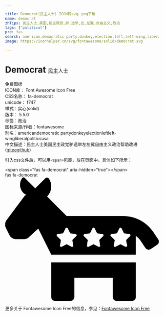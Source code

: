 ```yaml
---

title: Democrat(民主人士) ICON转svg、png下载
name: democrat
zhTips: 民主人士,美国,民主政党,驴,选举,左,左翼,自由主义,政治
tags: ["political"]
pre: fas
search: american,democratic party,donkey,election,left,left-wing,liberal,politics,usa
image: https://iconhelper.cn/svg/fontawesome/solid/democrat.svg

---
```


# Democrat  <small style="font-size: 60%;font-weight: 100">民主人士</small>


<div class="detail-page">
<p>
<span><span class="badge-success badge">免费图标</span> </span>
<br/>
<span>
ICON库：
<span class="badge-secondary badge">Font Awesome Icon Free</span> 
</span>
<br/>
<span>
CSS名称：
<span class="badge-secondary badge">fa-democrat</span> 
</span>
<br/>
<span>
unicode：
<span class="badge-secondary badge">f747</span> 
<copy-btn content='f747' btn-title=""></copy-btn>
<copy-btn :content='String.fromCodePoint(parseInt("f747", 16))' btn-title="复制U"></copy-btn>
</span><br/><span>样式：<span class="badge-light badge">实心(solid)</span></span>
<br/>
<span>
版本：
<span class="badge-secondary badge">5.5.0</span> 
</span><br/><span>标签：<span class="badge-light badge"><router-link to="/tags/political.html">政治</router-link></span></span>
<br/>
<span>图标来源/作者：<span class="badge-light badge">fontawesome</span></span> 
<br/>
<span>别名：<span class="badge-light badge">american</span><span class="badge-light badge">democratic party</span><span class="badge-light badge">donkey</span><span class="badge-light badge">election</span><span class="badge-light badge">left</span><span class="badge-light badge">left-wing</span><span class="badge-light badge">liberal</span><span class="badge-light badge">politics</span><span class="badge-light badge">usa</span></span><br/><span class="zh-detail">中文描述：<span class="badge-primary badge">民主人士</span><span class="badge-primary badge">美国</span><span class="badge-primary badge">民主政党</span><span class="badge-primary badge">驴</span><span class="badge-primary badge">选举</span><span class="badge-primary badge">左</span><span class="badge-primary badge">左翼</span><span class="badge-primary badge">自由主义</span><span class="badge-primary badge">政治</span><span class="help-link"><span>帮助改进</span>(<a href="https://gitee.com/liuwave/icon-helper/edit/master/json/fontawesome/solid/democrat.json" target="_blank" rel="noopener noreferrer">gitee</a><a href="https://github.com/liuwave/icon-helper/edit/master/json/fontawesome/solid/democrat.json" target="_blank" rel="noopener noreferrer">github</a></span>)</span><br/>
</p>
</div>
<div class="alert alert-dark">
  <i class="fas fa-democrat fa-xs"></i>
  <i class="fas fa-democrat fa-sm"></i>
  <i class="fas fa-democrat fa-lg"></i>
  <i class="fas fa-democrat fa-2x"></i>
  <i class="fas fa-democrat fa-3x"></i>
  <i class="fas fa-democrat fa-5x"></i>
  <i class="fas fa-democrat fa-7x"></i>
</div>
<div>
  <p>引入css文件后，可以用<code>&lt;span&gt;</code>包裹，放在页面中。具体如下所示：    
  </p>
  <div class="alert alert-primary" style="font-size: 14px">
    &lt;span class="fas fa-democrat" aria-hidden="true"&gt;&lt;/span&gt;
    <copy-btn content='<span class="fas fa-democrat" aria-hidden="true"></span>'></copy-btn>
  </div>
  <div class="alert alert-secondary">
    <i class="fas fa-democrat"
    style="font-size: 24px"
    aria-hidden="true"></i> fas fa-democrat
    <copy-btn content="fas fa-democrat" btn-title="复制图标名称"></copy-btn>
  </div>
</div>
<div id="svg" class="svg-wrap">
<svg xmlns="http://www.w3.org/2000/svg" viewBox="0 0 640 512"><path d="M637.3 256.9l-19.6-29.4c-28.2-42.3-75.3-67.5-126.1-67.5H256l-81.2-81.2c20.1-20.1 22.6-51.1 7.5-73.9-3.4-5.2-10.8-5.9-15.2-1.5l-41.8 41.8L82.4 2.4c-3.6-3.6-9.6-3-12.4 1.2-12.3 18.6-10.3 44 6.1 60.4 3.3 3.3 7.3 5.3 11.3 7.5-2.2 1.7-4.7 3.1-6.4 5.4L6.4 176.2c-7.3 9.7-8.4 22.7-3 33.5l14.3 28.6c5.4 10.8 16.5 17.7 28.6 17.7h31c8.5 0 16.6-3.4 22.6-9.4L138 212l54 108h352v-77.8c16.2 12.2 18.3 17.6 40.1 50.3 4.9 7.4 14.8 9.3 22.2 4.4l26.6-17.7c7.3-5 9.3-14.9 4.4-22.3zm-341.1-13.6l-16.5 16.1 3.9 22.7c.7 4.1-3.6 7.2-7.2 5.3L256 276.7l-20.4 10.7c-3.6 1.9-7.9-1.2-7.2-5.3l3.9-22.7-16.5-16.1c-3-2.9-1.3-7.9 2.8-8.5l22.8-3.3 10.2-20.7c1.8-3.7 7.1-3.7 9 0l10.2 20.7 22.8 3.3c4 .6 5.6 5.6 2.6 8.5zm112 0l-16.5 16.1 3.9 22.7c.7 4.1-3.6 7.2-7.2 5.3L368 276.7l-20.4 10.7c-3.6 1.9-7.9-1.2-7.2-5.3l3.9-22.7-16.5-16.1c-3-2.9-1.3-7.9 2.8-8.5l22.8-3.3 10.2-20.7c1.8-3.7 7.1-3.7 9 0l10.2 20.7 22.8 3.3c4 .6 5.6 5.6 2.6 8.5zm112 0l-16.5 16.1 3.9 22.7c.7 4.1-3.6 7.2-7.2 5.3L480 276.7l-20.4 10.7c-3.6 1.9-7.9-1.2-7.2-5.3l3.9-22.7-16.5-16.1c-3-2.9-1.3-7.9 2.8-8.5l22.8-3.3 10.2-20.7c1.8-3.7 7.1-3.7 9 0l10.2 20.7 22.8 3.3c4 .6 5.6 5.6 2.6 8.5zM192 496c0 8.8 7.2 16 16 16h64c8.8 0 16-7.2 16-16v-80h160v80c0 8.8 7.2 16 16 16h64c8.8 0 16-7.2 16-16V352H192v144z"/></svg>
</div>
<detail full-name='fa-democrat'></detail>

<Vssue title="关于“Democrat”的评论" />
    
<div><p>更多关于  Fontawesome Icon Free的信息，参见：<a target="_blank" href="https://iconhelper.cn/fontawesome.html">Fontawesome Icon Free</a>
</p></div>
